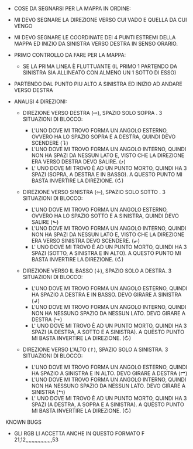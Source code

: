 - COSE DA SEGNARSI PER LA MAPPA IN ORDINE:
  




- MI DEVO SEGNARE LA DIREZIONE VERSO CUI VADO E QUELLA DA CUI VENGO

- MI DEVO SEGNARE LE COORDINATE DEI 4 PUNTI ESTREMI DELLA MAPPA ED INIZIO DA SINISTRA VERSO DESTRA IN SENSO ORARIO.

- PRIMO CONTROLLO DA FARE PER LA MAPPA:
  - SE LA PRIMA LINEA È FLUTTUANTE (IL PRIMO 1 PARTENDO DA SINISTRA SIA ALLINEATO CON ALMENO UN 1 SOTTO DI ESSO) 

- PARTENDO DAL PUNTO PIU ALTO A SINISTRA ED INIZIO AD ANDARE VERSO DESTRA

- ANALISI 4 DIREZIONI:

	- DIREZIONE VERSO DESTRA (⇨), SPAZIO SOLO SOPRA . 3 SITUAZIONI DI BLOCCO:

		- L'UNO DOVE MI TROVO FORMA UN ANGOLO ESTERNO, OVVERO HA LO SPAZIO SOPRA E A DESTRA, QUINDI DEVO SCENDERE (↴)
		- L'UNO DOVE MI TROVO FORMA UN ANGOLO INTERNO, QUINDI NON HA SPAZI DA NESSUN LATO E, VISTO CHE LA DIREZIONE ERA VERSO DESTRA DEVO SALIRE. (⤴)
		- L' UNO DOVE MI TROVO È AD UN PUNTO MORTO, QUINDI HA 3 SPAZI (SOPRA, A DESTRA E IN BASSO). A QUESTO PUNTO MI BASTA INVERTIRE LA DIREZIONE. (↻)

	- DIREZIONE VERSO SINISTRA (⇦), SPAZIO SOLO SOTTO . 3 SITUAZIONI DI BLOCCO:

		- L'UNO DOVE MI TROVO FORMA UN ANGOLO ESTERNO, OVVERO HA LO SPAZIO SOTTO E A SINISTRA, QUINDI DEVO SALIRE (⬑)
		- L'UNO DOVE MI TROVO FORMA UN ANGOLO INTERNO, QUINDI NON HA SPAZI DA NESSUN LATO E, VISTO CHE LA DIREZIONE ERA VERSO SINISTRA DEVO SCENDERE. (⬐)
		- L' UNO DOVE MI TROVO È AD UN PUNTO MORTO, QUINDI HA 3 SPAZI (SOTTO, A SINISTRA E IN ALTO). A QUESTO PUNTO MI BASTA INVERTIRE LA DIREZIONE. (↻)

	- DIREZIONE VERSO IL BASSO (↓), SPAZIO SOLO A DESTRA. 3 SITUAZIONI DI BLOCCO:

		- L'UNO DOVE MI TROVO FORMA UN ANGOLO ESTERNO, QUINDI HA SPAZIO A DESTRA E IN BASSO. DEVO GIRARE A SINISTRA (↲)
		- L'UNO DOVE MI TROVO FORMA UN ANGOLO INTERNO, QUINDI NON HA NESSUNO SPAZIO DA NESSUN LATO. DEVO GIRARE A DESTRA (↳)
		- L' UNO DOVE MI TROVO È AD UN PUNTO MORTO, QUINDI HA 3 SPAZI (A DESTRA, A SOTTO E A SINISTRA). A QUESTO PUNTO MI BASTA INVERTIRE LA DIREZIONE. (↻)

	- DIREZIONE VERSO L'ALTO (↾), SPAZIO SOLO A SINISTRA. 3 SITUAZIONI DI BLOCCO:

		- L'UNO DOVE MI TROVO FORMA UN ANGOLO ESTERNO, QUINDI HA SPAZIO A SINISTRA E IN ALTO. DEVO GIRARE A DESTRA (↱)
		- L'UNO DOVE MI TROVO FORMA UN ANGOLO INTERNO, QUINDI NON HA NESSUNO SPAZIO DA NESSUN LATO. DEVO GIRARE A SINISTRA (↰)
		- L' UNO DOVE MI TROVO È AD UN PUNTO MORTO, QUINDI HA 3 SPAZI (A DESTRA, A SOPRA E A SINISTRA). A QUESTO PUNTO MI BASTA INVERTIRE LA DIREZIONE. (↻)



KNOWN BUGS
- GLI RGB LI ACCETTA ANCHE IN QUESTO FORMATO F 21,12,,,,,,,,,,,,,,,,,,53

